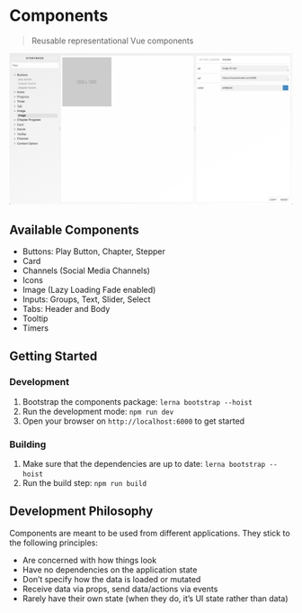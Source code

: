 # Components

> Reusable representational Vue components

![Preview](screenshot.png)

## Available Components

- Buttons: Play Button, Chapter, Stepper
- Card
- Channels (Social Media Channels)
- Icons
- Image (Lazy Loading Fade enabled)
- Inputs: Groups, Text, Slider, Select
- Tabs: Header and Body
- Tooltip
- Timers

## Getting Started

### Development

1. Bootstrap the components package: `lerna bootstrap --hoist`
2. Run the development mode: `npm run dev`
3. Open your browser on `http://localhost:6000` to get started

### Building

1. Make sure that the dependencies are up to date: `lerna bootstrap --hoist`
2. Run the build step: `npm run build`

## Development Philosophy

Components are meant to be used from different applications. They stick to the following principles:

- Are concerned with how things look
- Have no dependencies on the application state
- Don’t specify how the data is loaded or mutated
- Receive data via props, send data/actions via events
- Rarely have their own state (when they do, it’s UI state rather than data)
